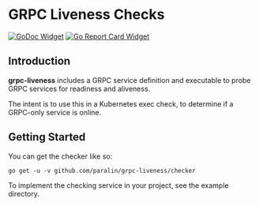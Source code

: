 # GRPC Liveness Checks

[![GoDoc Widget]][GoDoc] [![Go Report Card Widget]][Go Report Card]

[GoDoc]: https://godoc.org/github.com/paralin/grpc-liveness
[GoDoc Widget]: https://godoc.org/github.com/paralin/grpc-liveness?status.svg
[Go Report Card Widget]: https://goreportcard.com/badge/github.com/paralin/grpc-liveness
[Go Report Card]: https://goreportcard.com/report/github.com/paralin/grpc-liveness

## Introduction

**grpc-liveness** includes a GRPC service definition and executable to probe GRPC services for readiness and aliveness.

The intent is to use this in a Kubernetes exec check, to determine if a GRPC-only service is online.

## Getting Started

You can get the checker like so:

```
go get -u -v github.com/paralin/grpc-liveness/checker
```

To implement the checking service in your project, see the example directory.

